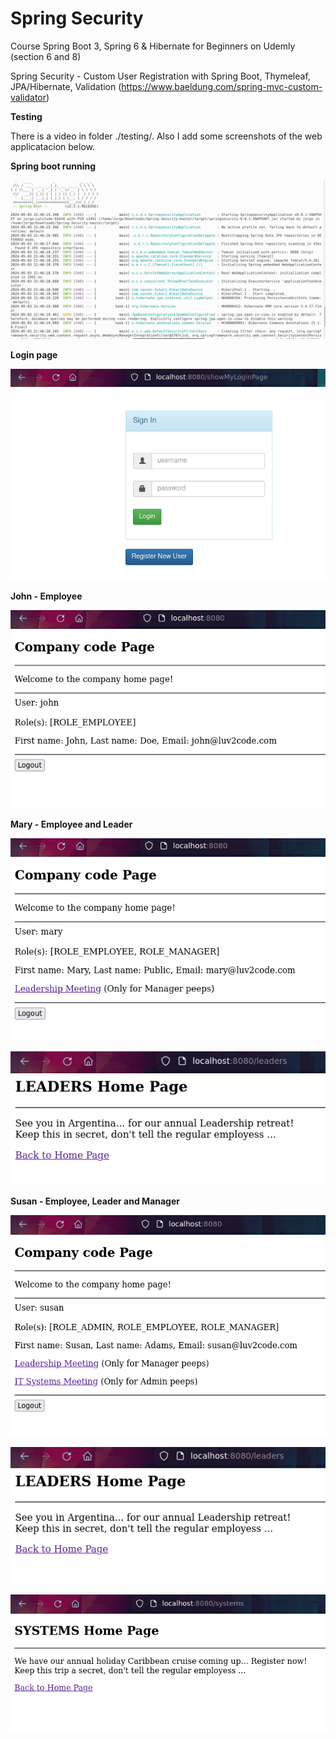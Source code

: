 # Spring Security
Course Spring Boot 3, Spring 6 & Hibernate for Beginners on Udemly (section 6 and 8)

Spring Security - Custom User Registration with Spring Boot, Thymeleaf, JPA/Hibernate, Validation (https://www.baeldung.com/spring-mvc-custom-validator)

**Testing**

There is a video in folder ./testing/. Also I add some screenshots of the web applicatacion below.


**Spring boot running**

![alt_text](https://github.com/Jorge36/Spring-Security/blob/926179df88da03aa3829a3645031322b3ee5007e/Testing/spring_boot_running.png)

**Login page**

![alt_text](https://github.com/Jorge36/Spring-Security/blob/926179df88da03aa3829a3645031322b3ee5007e/Testing/login.png)

**John - Employee**

![alt_text](https://github.com/Jorge36/Spring-Security/blob/926179df88da03aa3829a3645031322b3ee5007e/Testing/john_role_employee.png)

**Mary - Employee and Leader**

![alt_text](https://github.com/Jorge36/Spring-Security/blob/926179df88da03aa3829a3645031322b3ee5007e/Testing/mary_role_employee_manager.png)

![alt_text](https://github.com/Jorge36/Spring-Security/blob/926179df88da03aa3829a3645031322b3ee5007e/Testing/mary_leader.png)

**Susan - Employee, Leader and Manager**

![alt_text](https://github.com/Jorge36/Spring-Security/blob/926179df88da03aa3829a3645031322b3ee5007e/Testing/susan_role_employee_manager_admin.png)

![alt_text](https://github.com/Jorge36/Spring-Security/blob/926179df88da03aa3829a3645031322b3ee5007e/Testing/susan_leader.png)

![alt_text](https://github.com/Jorge36/Spring-Security/blob/926179df88da03aa3829a3645031322b3ee5007e/Testing/susan_systems.png)
